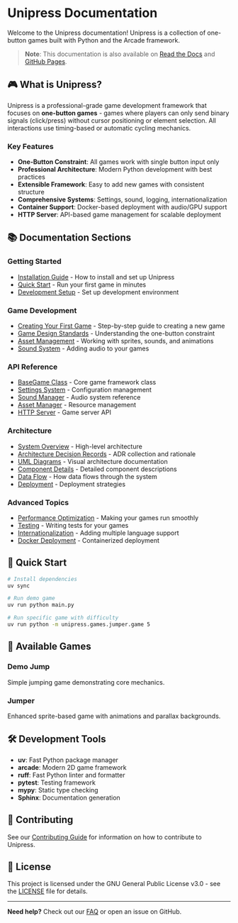 # Unipress Documentation

Welcome to the Unipress documentation! Unipress is a collection of one-button games built with Python and the Arcade framework.

> **Note**: This documentation is also available on [Read the Docs](https://unipress.readthedocs.io/) and [GitHub Pages](https://jgrynczewski.github.io/unipress/).

## 🎮 What is Unipress?

Unipress is a professional-grade game development framework that focuses on **one-button games** - games where players can only send binary signals (click/press) without cursor positioning or element selection. All interactions use timing-based or automatic cycling mechanics.

### Key Features

- **One-Button Constraint**: All games work with single button input only
- **Professional Architecture**: Modern Python development with best practices
- **Extensible Framework**: Easy to add new games with consistent structure
- **Comprehensive Systems**: Settings, sound, logging, internationalization
- **Container Support**: Docker-based deployment with audio/GPU support
- **HTTP Server**: API-based game management for scalable deployment

## 📚 Documentation Sections

### Getting Started
- [Installation Guide](tutorials/installation.md) - How to install and set up Unipress
- [Quick Start](tutorials/quick_start.md) - Run your first game in minutes
- [Development Setup](tutorials/development_setup.md) - Set up development environment

### Game Development
- [Creating Your First Game](tutorials/first_game.md) - Step-by-step guide to creating a new game
- [Game Design Standards](tutorials/game_design.md) - Understanding the one-button constraint
- [Asset Management](tutorials/assets.md) - Working with sprites, sounds, and animations
- [Sound System](tutorials/sound.md) - Adding audio to your games

### API Reference
- [BaseGame Class](api/base_game.md) - Core game framework class
- [Settings System](api/settings.md) - Configuration management
- [Sound Manager](api/sound.md) - Audio system reference
- [Asset Manager](api/assets.md) - Resource management
- [HTTP Server](api/server.md) - Game server API

### Architecture
- [System Overview](architecture/overview.md) - High-level architecture
- [Architecture Decision Records](architecture/decisions.md) - ADR collection and rationale
- [UML Diagrams](architecture/uml.md) - Visual architecture documentation
- [Component Details](architecture/components.md) - Detailed component descriptions
- [Data Flow](architecture/data_flow.md) - How data flows through the system
- [Deployment](architecture/deployment.md) - Deployment strategies

### Advanced Topics
- [Performance Optimization](tutorials/performance.md) - Making your games run smoothly
- [Testing](tutorials/testing.md) - Writing tests for your games
- [Internationalization](tutorials/i18n.md) - Adding multiple language support
- [Docker Deployment](tutorials/docker.md) - Containerized deployment

## 🚀 Quick Start

```bash
# Install dependencies
uv sync

# Run demo game
uv run python main.py

# Run specific game with difficulty
uv run python -m unipress.games.jumper.game 5
```

## 🎯 Available Games

### Demo Jump
Simple jumping game demonstrating core mechanics.

### Jumper
Enhanced sprite-based game with animations and parallax backgrounds.

## 🛠️ Development Tools

- **uv**: Fast Python package manager
- **arcade**: Modern 2D game framework
- **ruff**: Fast Python linter and formatter
- **pytest**: Testing framework
- **mypy**: Static type checking
- **Sphinx**: Documentation generation

## 📖 Contributing

See our [Contributing Guide](tutorials/contributing.md) for information on how to contribute to Unipress.

## 📄 License

This project is licensed under the GNU General Public License v3.0 - see the [LICENSE](../../LICENSE) file for details.

---

**Need help?** Check out our [FAQ](tutorials/faq.md) or open an issue on GitHub.
